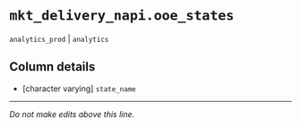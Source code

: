 # `mkt_delivery_napi.ooe_states`
`analytics_prod` | `analytics`

## Column details
* [character varying] `state_name`

-------------------------------------------------------------------------------
*Do not make edits above this line.*
